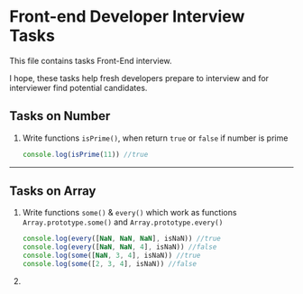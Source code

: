# Front-end Developer Interview Tasks

This file contains tasks Front-End interview.

I hope, these tasks help fresh developers prepare to interview and for interviewer find potential candidates.

## Tasks on Number

1. Write functions `isPrime()`, when return `true` or `false` if number is prime

    ```js
    console.log(isPrime(11)) //true

    ```
-----------------------------------------------------------------------------

## Tasks on Array

1. Write functions `some()` & `every()` which work as functions `Array.prototype.some()` and `Array.prototype.every()`

    ```js
    console.log(every([NaN, NaN, NaN], isNaN)) //true
    console.log(every([NaN, NaN, 4], isNaN)) //false
    console.log(some([NaN, 3, 4], isNaN)) //true
    console.log(some([2, 3, 4], isNaN)) //false
    ```

2.
